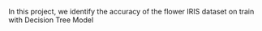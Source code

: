 In this project, we identify the accuracy of the flower IRIS dataset on train with Decision Tree Model
